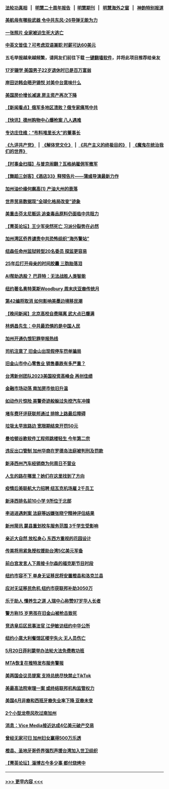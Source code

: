 #### [法轮功真相](https://github.com/gfw-breaker/truth/blob/master/README.md?t=0) &nbsp;&nbsp;|&nbsp;&nbsp; [明慧二十周年报告](https://github.com/gfw-breaker/mh-reports/blob/master/README.md?t=0) &nbsp;&nbsp;|&nbsp;&nbsp;[明慧期刊](https://github.com/gfw-breaker/mh-qikan) &nbsp;&nbsp;|&nbsp;&nbsp; [明慧海外之窗](https://github.com/gfw-breaker/mh-news/blob/master/README.md?t=0) &nbsp;&nbsp;|&nbsp;&nbsp; [神韵特别报道](https://github.com/gfw-breaker/mh-news/blob/master/shenyun.md?t=0)
#### [美航母有哪些武器 令中共东风-26导弹无能为力](../pages/nsc412/n13984834.md?t=05071543) 
#### [一张照片 全家被迫生死大逃亡](../pages/nsc412/n13990123.md?t=05071543) 
#### [中英文皆佳？可考虑双语兼职 时薪可达60美元](../pages/nsc412/n13989897.md?t=05071543) 
#### 五毛举报越来越频繁，请网友们前往下载 [一键翻墙软件](https://github.com/gfw-breaker/ssr-accounts)，并将此项目推荐给亲友
#### [17岁辍学 美国男子22岁退休时已是百万富翁](../pages/nsc412/n13989958.md?t=05071543) 
#### [岸田访韩会晤尹锡悦 对美中台意味什么](../pages/nsc412/n13989914.md?t=05071543) 
#### [美国房价增长减速 房主资产再次下降](../pages/nsc412/n13989837.md?t=05071543) 
#### [【新闻看点】俄军多地区溃败？俄专家痛骂中共](../pages/nsc412/n13989839.md?t=05071543) 
#### [【快讯】德州购物中心爆枪案 八人遇难](../pages/nsc412/n13989831.md?t=05071543) 
#### [专访庄住维：“布料堆里长大”的董事长](../pages/nsc412/n13989366.md?t=05071543) 
#### [《九评共产党》](https://github.com/begood0513/9ping.md/blob/master/README.md) &nbsp;|&nbsp; [《解体党文化》](../../../../jtdwh.md/blob/master/README.md)  &nbsp;|&nbsp; [《共产主义的终极目的》](../../../../gczydzjmd.md/blob/master/README.md) &nbsp;|&nbsp; [《魔鬼在统治我们的世界》](../../../../mgztzwmdsj.md/blob/master/README.md) 
#### [【时事金扫描】与普京闹翻？瓦格纳雇佣军撤军](../pages/nsc412/n13989796.md?t=05071543) 
#### [【舞蹈三剑客】《酒店33》释预告片——蒲彧导演最新力作](../pages/nsc412/n13989904.md?t=05071543) 
#### [加州油价缘何飙高(1) 产油大州的衰落](../pages/nsc412/n13988359.md?t=05071543) 
#### [世界贸易数据现“全球化格局改变”迹象](../pages/nsc412/n13989803.md?t=05071543) 
#### [美重击芬太尼贩运 追查毒品原料仍面临中共阻力](../pages/nsc412/n13989834.md?t=05071543) 
#### [【菁英论坛】王少军突然死亡 习派分裂势在必然](../pages/nsc412/n13989835.md?t=05071543) 
#### [加州湾区侨界谴责中共恐怖组织“海外警站”](../pages/nsc412/n13989362.md?t=05071543) 
#### [纽森任命州监狱转型20名委员 探监更容易](../pages/nsc412/n13989804.md?t=05071543) 
#### [25年后打开母亲的时间胶囊 三胞胎落泪](../pages/nsc412/n13989472.md?t=05071543) 
#### [AI帮助选股？ 巴菲特：无法战胜人类智能](../pages/nsc412/n13989764.md?t=05071543) 
#### [纽约著名奥特莱斯Woodbury 周末庆亚裔传统月](../pages/nsc412/n13989303.md?t=05071543) 
#### [第42编将取消 如何影响美墨边境移民潮](../pages/nsc412/n13989615.md?t=05071543) 
#### [【晚间新闻】北京高校自费隔离 武大点已爆满](../pages/nsc412/n13989521.md?t=05071543) 
#### [林炳昌先生：中共最恐惧的是中国人民](../pages/nsc412/n13989497.md?t=05071543) 
#### [加州开通仇恨犯罪举报热线](../pages/nsc412/n13989477.md?t=05071543) 
#### [司机注意了 旧金山出现假停车罚单骗局](../pages/nsc412/n13989473.md?t=05071543) 
#### [旧金山市中心零售业 销售暴跌有多严重？](../pages/nsc412/n13989443.md?t=05071543) 
#### [台湾新创团队2023美国投资高峰会 再创佳绩](../pages/nsc412/n13989434.md?t=05071543) 
#### [金融市场动荡 南加房市依旧升温](../pages/nsc412/n13989380.md?t=05071543) 
#### [如动作片惊险 美警奇迹般躲过失控汽车冲撞](../pages/nsc412/n13989279.md?t=05071543) 
#### [堵车费环评获联邦通过 排除上路最后障碍](../pages/nsc412/n13989275.md?t=05071543) 
#### [垃圾太早放路边 宽限期结束开罚50元](../pages/nsc412/n13989316.md?t=05071543) 
#### [曼哈顿谷歌软件工程师跳楼轻生 今年第二宗](../pages/nsc412/n13989277.md?t=05071543) 
#### [违反出口管制 加州华商在罗德岛法庭被判刑及罚款](../pages/nsc412/n13989328.md?t=05071543) 
#### [新泽西州汽车经销商为何周日不营业](../pages/nsc412/n13989217.md?t=05071543) 
#### [人生的路在哪里？她们在这里找到了方向](../pages/nsc412/n13989203.md?t=05071543) 
#### [疫情后美联航大力招聘 纽瓦克机场雇 2千员工](../pages/nsc412/n13989215.md?t=05071543) 
#### [新泽西排名前10小学  9所位于北部](../pages/nsc412/n13989221.md?t=05071543) 
#### [李进进遇刺案 法庭等凶嫌张晓宁精神评估结果](../pages/nsc412/n13989318.md?t=05071543) 
#### [新州简讯 蒙县重划校车服务范围 3千学生受影响](../pages/nsc412/n13989219.md?t=05071543) 
#### [亲近大自然 放松身心 东西方重视的花园设计](../pages/nsc412/n13989342.md?t=05071543) 
#### [传美将用紧急授权援助台湾5亿美元军备](../pages/nsc412/n13989283.md?t=05071543) 
#### [前白宫发言人下周接卡尔森的福克斯节目时段](../pages/nsc412/n13989227.md?t=05071543) 
#### [纽约市容不下 单身无证移民将安置橙县和洛克兰县](../pages/nsc412/n13989334.md?t=05071543) 
#### [应对无证移民危机 纽约市获联邦补助3050万](../pages/nsc412/n13989336.md?t=05071543) 
#### [乐于助人 懂养生之道 人瑞中心称赞97岁华人长者](../pages/nsc412/n13989338.md?t=05071543) 
#### [警方称15 岁男孩在旧金山被枪击致死](../pages/nsc412/n13989333.md?t=05071543) 
#### [竞选皇后区民事法官 江伊敏访纽约中华公所](../pages/nsc412/n13989296.md?t=05071543) 
#### [纽约小意大利餐馆区楼宇失火 无人员伤亡](../pages/nsc412/n13989298.md?t=05071543) 
#### [5月20日菲利蒙举办法轮大法免费教功班](../pages/nsc412/n13989330.md?t=05071543) 
#### [MTA恢复在推特发布服务警报](../pages/nsc412/n13989301.md?t=05071543) 
#### [美两国会议员提案 支持总统尽快禁止TikTok](../pages/nsc412/n13989243.md?t=05071543) 
#### [美最高法院审理一案 或终结联邦机构监管权力](../pages/nsc412/n13988274.md?t=05071543) 
#### [美国4月非裔和西班牙裔失业率下降 亚裔未变](../pages/nsc412/n13989224.md?t=05071543) 
#### [2个小型龙卷风吹过南加州](../pages/nsc412/n13989230.md?t=05071543) 
#### [消息：Vice Media接近达成4亿美元破产交易](../pages/nsc412/n13989199.md?t=05071543) 
#### [曾经无家可归 加州妇女赢得500万乐透](../pages/nsc412/n13989225.md?t=05071543) 
#### [橙县、圣地牙哥侨界强烈声援台湾加入世卫组织](../pages/nsc412/n13989202.md?t=05071543) 
#### [【菁英论坛】淄博古今多少事 都付烧烤中](../pages/nsc412/n13989188.md?t=05071543) 

----
#### [ >>> 更早内容 <<< ](../indexes/nsc412-earlier.md)

